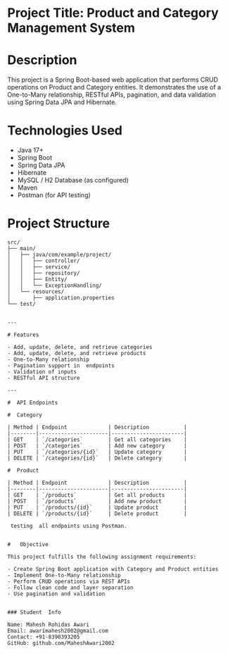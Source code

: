 #  Project Title: Product and Category Management System

#  Description

This project is a Spring Boot-based web application  that performs  CRUD operations on Product and Category entities. It demonstrates the use of a One-to-Many relationship, RESTful APIs, pagination, and data validation using Spring Data JPA and Hibernate.


#   Technologies Used

- Java 17+
- Spring Boot
- Spring Data JPA
- Hibernate
- MySQL / H2 Database (as configured)
- Maven
- Postman (for API testing)


#  Project Structure

```
src/
├── main/
│   ├── java/com/example/project/
│   │   ├── controller/
│   │   ├── service/
│   │   ├── repository/
│   │   ├── Entity/
│   │   └── ExceptionHandling/
│   └── resources/
│       ├── application.properties
└── test/


---

# Features

- Add, update, delete, and retrieve categories
- Add, update, delete, and retrieve products
- One-to-Many relationship 
- Pagination support in  endpoints
- Validation of inputs
- RESTful API structure

---

#  API Endpoints

#  Category

| Method | Endpoint             | Description           |
|--------|----------------------|-----------------------|
| GET    | `/categories`        | Get all categories    |
| POST   | `/categories`        | Add new category      |
| PUT    | `/categories/{id}`   | Update category       |
| DELETE | `/categories/{id}`   | Delete category       |

#  Product

| Method | Endpoint             | Description           |
|--------|----------------------|-----------------------|
| GET    | `/products`          | Get all products      |
| POST   | `/products`          | Add new product       |
| PUT    | `/products/{id}`     | Update product        |
| DELETE | `/products/{id}`     | Delete product        |

 testing  all endpoints using Postman.


#   Objective

This project fulfills the following assignment requirements:

- Create Spring Boot application with Category and Product entities
- Implement One-to-Many relationship
- Perform CRUD operations via REST APIs
- Follow clean code and layer separation
- Use pagination and validation


### Student  Info

Name: Mahesh Rohidas Awari
Email: awarimahesh2002@gmail.com
Contact: +91-8390393205
GitHub: github.com/MaheshAwari2002
